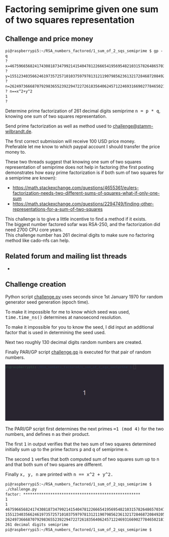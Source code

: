 # Factoring semiprime given one sum of two squares representation

## Challenge and price money

```
pi@raspberrypi5:~/RSA_numbers_factored/1_sum_of_2_sqs_semiprime $ gp -q
? x=4675966568241743081873479921415404781226665419569548210315782648657034701192057386949090276633929520980704940531187630512099300307;
? y=15512340356624619735725710103759797813121190798562361321728468720849205060936899989010233224533248153329173333001037083787589728422;
? n=262497366687079298365523922947227261835640624571224693166902778465021817904092516082216927109476590103573107044406347695971527079161864485154522005142837118124732638711372016122621735436807398062028290119971297328351792353815685809546983240652624562758684904333;
? n==x^2+y^2
1
? 
```
Determine prime factorization of 261 decimal digits semiprime <kbd>n = p * q</kbd>, knowing one sum of two squares representation.

Send prime factorization as well as method used to <a href="mailto:challenge@stamm-wilbrandt.de">challenge@stamm-wilbrandt.de</a>.

The first correct submission will receive 100 USD price money.  
Preferable let me know to which paypal account I should transfer the price money to.

These two threads suggest that knowing one sum of two squares representation of semiprime does not help in factoring (the first posting demonstrates how easy prime factorization is if both sum of two squares for a semiprime are known):  
- https://math.stackexchange.com/questions/4655361/eulers-factorization-needs-two-different-sums-of-squares-what-if-only-one-sum
- https://math.stackexchange.com/questions/2294749/finding-other-representations-for-a-sum-of-two-squares

This challenge is to give a little incentive to find a method if it exists.  
The biggest number factored sofar was RSA-250, and the factorization did need 2700 CPU core years.  
This challenge number has 261 decimal digits to make sure no factoring method like cado-nfs can help.

## Related forum and mailing list threads

- 

## Challenge creation

Python script [challenge.py](challenge.py) uses seconds since 1st January 1970 for random generator seed generation (epoch time). 

To make it impossible for me to know which seed was used, <kbd>time.time_ns()</kbd> determines at nanosecond resolution.

To make it impossible for you to know the seed, I did input an additional factor that is used in determining the seed used.

Next two roughly 130 decimal digits random numbers are created.

Finally PARI/GP script [challenge.gp](challenge.gp) is executed for that pair of random numbers.

![peek.gif](peek.gif)

The PARI/GP script first determines the next primes <kbd>=1 (mod 4)</kbd> for the two numbers, and defines <kbd>n</kbd> as their product.

The first <kbd>1</kbd> in output verifies that the two sum of two squares determined initially sum up to the prime factors <kbd>p</kbd> and <kbd>q</kbd> of semiprime <kbd>n</kbd>.

The second <kbd>1</kbd> verfies that both computed sum of two squares sum up to <kbd>n</kbd> and that both sum of two squares are different.

Finally <kbd>x, y, n</kbd> are printed with <kbd>n == x^2 + y^2<kbd>.

```
pi@raspberrypi5:~/RSA_numbers_factored/1_sum_of_2_sqs_semiprime $ ./challenge.py
factor: ****************************************************
1
1
4675966568241743081873479921415404781226665419569548210315782648657034701192057386949090276633929520980704940531187630512099300307
15512340356624619735725710103759797813121190798562361321728468720849205060936899989010233224533248153329173333001037083787589728422
262497366687079298365523922947227261835640624571224693166902778465021817904092516082216927109476590103573107044406347695971527079161864485154522005142837118124732638711372016122621735436807398062028290119971297328351792353815685809546983240652624562758684904333
261 decimal digits semiprime
pi@raspberrypi5:~/RSA_numbers_factored/1_sum_of_2_sqs_semiprime $ 
```

